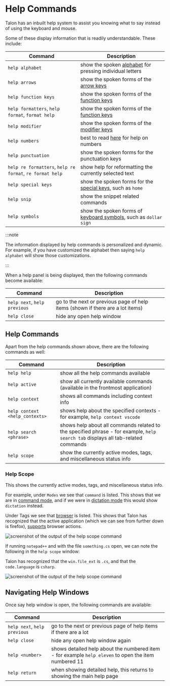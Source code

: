 # Help Commands

Talon has an inbuilt help system to assist you knowing what to say instead of using the keyboard and mouse.

Some of these display information that is readily understandable. These include:

| Command                                                  | Description                                                                                                                         |
| -------------------------------------------------------- | ----------------------------------------------------------------------------------------------------------------------------------- |
| `help alphabet`                                          | show the spoken [alphabet](/docs/Basic%20Usage/Command%20Mode/single-characters.md#talon-alphabet) for pressing individual letters  |
| `help arrows`                                            | show the spoken forms of the [arrow keys](/docs/Basic%20Usage/Command%20Mode/single-characters.md#arrow-keys)                       |
| `help function keys`                                     | show the spoken forms of the [function keys](/docs/Basic%20Usage/Command%20Mode/single-characters.md#function-keys)                 |
| `help formatters`, `help format`, `format help`          | show the spoken forms of the [function keys](/docs/Basic%20Usage/Command%20Mode/words-and-phrases.md#saying-phrases)                |
| `help modifier`                                          | show the spoken forms of the [modifier keys](/docs/Basic%20Usage/Command%20Mode/single-characters.md#talon-alphabet)                |
| `help numbers`                                           | best to read [here](/docs/Basic%20Usage/Command%20Mode/single-characters.md#numbers) for help on numbers                            |
| `help punctuation`                                       | show the spoken forms for the punctuation keys                                                                                      |
| `help re formatters`, `help re format`, `re format help` | show help for reformatting the currently selected text                                                                              |
| `help special keys`                                      | show the spoken forms for the [special keys](/docs/Basic%20Usage/Command%20Mode/single-characters.md#), such as `home`              |
| `help snip`                                              | show the snippet related commands                                                                                                   |
| `help symbols`                                           | show the spoken forms of [keyboard symbols](/docs/Basic%20Usage/Command%20Mode/single-characters.md#symbols), such as `dollar sign` |

:::note

The information displayed by help commands is personalized and dynamic.
For example, if you have customized the alphabet then saying `help alphabet` will show those customizations.

:::

When a help panel is being displayed, then the following commands become available:

| Command                      | Description                                                                    |
| ---------------------------- | ------------------------------------------------------------------------------ |
| `help next`, `help previous` | go to the next or previous page of help items (shown if there are a lot items) |
| `help close`                 | hide any open help window                                                      |

## Help Commands

Apart from the help commands shown above, there are the following commands as well:

| Command                        | Description                                                                                                                      |
| ------------------------------ | -------------------------------------------------------------------------------------------------------------------------------- |
| `help help`                    | show all the help commands available                                                                                             |
| `help active`                  | show all currently available commands (available in the frontmost application)                                                   |
| `help context`                 | shows all commands including context info                                                                                        |
| `help context <help_contexts>` | shows help about the specified contexts - for example, `help context vscode`                                                     |
| `help search <phrase>`         | shows help about all commands related to the specified phrase - for example, `help search tab` displays all tab-related commands |
| `help scope`                   | show the currently active modes, tags, and miscellaneous status info                                                             |

### Help Scope

This shows the currently active modes, tags, and miscellaneous status info.

For example, under `Modes` we see that `command` is listed. This shows that we are in [command mode](/docs/Basic%20Usage/Command%20Mode/command_mode.md),
and if we were in [dictation mode](/docs/Basic%20Usage/dictation_mode.md) this would show `dictation` instead.

Under Tags we see that [browser](/docs/Resource%20Hub/App%20Support/App%20Tags/browsers.md) is listed. This shows that Talon has recognized that the active application
(which we can see from further down is firefox), [supports](/docs/Resource%20Hub/App%20Support/overview.md#application-tags) browser actions.

<img src="/img/help_scope.png/"
     alt="screenshot of the output of the help scope command"
 />

If running `notepad++` and with the file `something.cs` open, we can note the following in the `help scope` window:

Talon has recognized that the `win.file_ext` is `.cs`, and that the `code.language` is `csharp`.

<img src="/img/help_scope_notepad_csharp.png"
     alt="screenshot of the output of the help scope command"
 />

## Navigating Help Windows

Once say help window is open, the following commands are available:

| Command                      | Description                                                                                          |
| ---------------------------- | ---------------------------------------------------------------------------------------------------- |
| `help next`, `help previous` | go to the next or previous page of help items if there are a lot                                     |
| `help close`                 | hide any open help window again                                                                      |
| `help <number>`              | shows detailed help about the numbered item - for example `help eleven` to open the item numbered 11 |
| `help return`                | when showing detailed help, this returns to showing the main help page                               |

